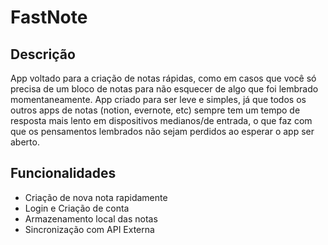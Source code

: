 # FastNote

## Descrição
App voltado para a criação de notas rápidas, como em casos que você só precisa de um bloco de notas para não esquecer de algo que foi lembrado momentaneamente.
App criado para ser leve e simples, já que todos os outros apps de notas (notion, evernote, etc) sempre tem um tempo de resposta mais lento em dispositivos medianos/de entrada, o que faz com que os pensamentos lembrados não sejam perdidos ao esperar o app ser aberto.

## Funcionalidades
- Criação de nova nota rapidamente
- Login e Criação de conta
- Armazenamento local das notas
- Sincronização com API Externa
